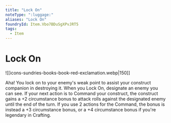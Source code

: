 ```yaml
---
title: "Lock On"
noteType: ":luggage:"
aliases: "Lock On"
foundryId: Item.Vbo7BDuSgXPvJRT5
tags:
  - Item
---
```


# Lock On
![[icons-sundries-books-book-red-exclamation.webp|150]]

Aha! You lock on to your enemy's weak point to assist your construct companion in destroying it. When you Lock On, designate an enemy you can see. If your next action is to Command your construct, the construct gains a +2 circumstance bonus to attack rolls against the designated enemy until the end of the turn. If you use 2 actions for the Command, the bonus is instead a +3 circumstance bonus, or a +4 circumstance bonus if you're legendary in Crafting.


